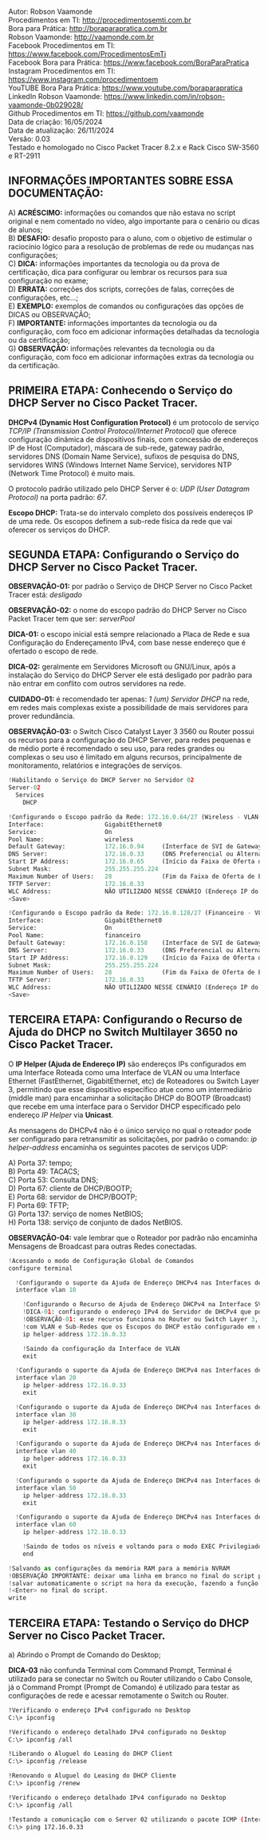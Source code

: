 Autor: Robson Vaamonde<br>
Procedimentos em TI: http://procedimentosemti.com.br<br>
Bora para Prática: http://boraparapratica.com.br<br>
Robson Vaamonde: http://vaamonde.com.br<br>
Facebook Procedimentos em TI: https://www.facebook.com/ProcedimentosEmTi<br>
Facebook Bora para Prática: https://www.facebook.com/BoraParaPratica<br>
Instagram Procedimentos em TI: https://www.instagram.com/procedimentoem<br>
YouTUBE Bora Para Prática: https://www.youtube.com/boraparapratica<br>
LinkedIn Robson Vaamonde: https://www.linkedin.com/in/robson-vaamonde-0b029028/<br>
Github Procedimentos em TI: https://github.com/vaamonde<br>
Data de criação: 16/05/2024<br>
Data de atualização: 26/11/2024<br>
Versão: 0.03<br>
Testado e homologado no Cisco Packet Tracer 8.2.x e Rack Cisco SW-3560 e RT-2911

## INFORMAÇÕES IMPORTANTES SOBRE ESSA DOCUMENTAÇÃO:

A) **ACRÉSCIMO:** informações ou comandos que não estava no script original e nem comentado no vídeo, algo importante para o cenário ou dicas de alunos;<br>
B) **DESAFIO:** desafio proposto para o aluno, com o objetivo de estimular o raciocínio lógico para a resolução de problemas de rede ou mudanças nas configurações;<br>
C) **DICA:** informações importantes da tecnologia ou da prova de certificação, dica para configurar ou lembrar os recursos para sua configuração no exame;<br>
D) **ERRATA:** correções dos scripts, correções de falas, correções de configurações, etc...;<br>
E) **EXEMPLO:** exemplos de comandos ou configurações das opções de DICAS ou OBSERVAÇÃO;<br>
F) **IMPORTANTE:** informações importantes da tecnologia ou da configuração, com foco em adicionar informações detalhadas da tecnologia ou da certificação;<br>
G) **OBSERVAÇÃO:** informações relevantes da tecnologia ou da configuração, com foco em adicionar informações extras da tecnologia ou da certificação.

## PRIMEIRA ETAPA: Conhecendo o Serviço do DHCP Server no Cisco Packet Tracer.

**DHCPv4 (Dynamic Host Configuration Protocol)** é um protocolo de serviço *TCP/IP (Transmission Control Protocol/Internet Protocol)* que oferece configuração dinâmica de dispositivos finais, com concessão de endereços IP de Host (Computador), máscara de sub-rede, gateway padrão, servidores DNS (Domain Name Service), sufixos de pesquisa do DNS, servidores WINS (Windows Internet Name Service), servidores NTP (Network Time Protocol) é muito mais.

O protocolo padrão utilizado pelo DHCP Server é o: *UDP (User Datagram Protocol)* na porta padrão: *67*.

**Escopo DHCP:** Trata-se do intervalo completo dos possíveis endereços IP de uma rede. Os escopos definem a sub-rede física da rede que vai oferecer os serviços do DHCP.

## SEGUNDA ETAPA: Configurando o Serviço do DHCP Server no Cisco Packet Tracer.

**OBSERVAÇÃO-01:** por padrão o Serviço de DHCP Server no Cisco Packet Tracer está: *desligado*

**OBSERVAÇÃO-02:** o nome do escopo padrão do DHCP Server no Cisco Packet Tracer tem que ser: *serverPool*

**DICA-01:** o escopo inicial está sempre relacionado a Placa de Rede e sua Configuração do Endereçamento IPv4, com base nesse endereço que é ofertado o escopo de rede.

**DICA-02:** geralmente em Servidores Microsoft ou GNU/Linux, após a instalação do Serviço do DHCP Server ele está desligado por padrão para não entrar em conflito com outros servidores na rede.

**CUIDADO-01:** é recomendado ter apenas: *1 (um) Servidor DHCP* na rede, em redes mais complexas existe a possibilidade de mais servidores para prover redundância.

**OBSERVAÇÃO-03:** o Switch Cisco Catalyst Layer 3 3560 ou Router possui os recursos para a configuração do DHCP Server, para redes pequenas e de médio porte é recomendado o seu uso, para redes grandes ou complexas o seu uso é limitado em alguns recursos, principalmente de monitoramento, relatórios e integrações de serviços.

```python
!Habilitando o Serviço do DHCP Server no Servidor 02
Server-02
  Services
    DHCP

!Configurando o Escopo padrão da Rede: 172.16.0.64/27 (Wireless - VLAN-60)
Interface:                 GigabitEthernet0
Service:                   On
Pool Name:                 wireless
Default Gateway:           172.16.0.94     (Interface de SVI de Gateway da VLAN-60 do Switch Layer 3)
DNS Server:                172.16.0.33     (DNS Preferencial ou Alternativo - no Cisco Packet Tracer e limitado)
Start IP Address:          172.16.0.65     (Início da Faixa de Oferta de Endereços IPv4)
Subnet Mask:               255.255.255.224
Maximum Number of Users:   28              (Fim da Faixa de Oferta de Endereços IPv4 - 65 até 93)
TFTP Server:               172.16.0.33
WLC Address:               NÃO UTILIZADO NESSE CENÁRIO (Endereço IP do WLC - Wireless LAN Controller)
<Save>

!Configurando o Escopo padrão da Rede: 172.16.0.128/27 (Financeiro - VLAN-10)
Interface:                 GigabitEthernet0
Service:                   On
Pool Name:                 financeiro
Default Gateway:           172.16.0.158    (Interface de SVI de Gateway da VLAN-10 do Switch Layer 3)
DNS Server:                172.16.0.33     (DNS Preferencial ou Alternativo - no Cisco Packet Tracer e limitado)
Start IP Address:          172.16.0.129    (Início da Faixa de Oferta de Endereços IPv4)
Subnet Mask:               255.255.255.224
Maximum Number of Users:   28              (Fim da Faixa de Oferta de Endereços IPv4 - 65 até 93)
TFTP Server:               172.16.0.33
WLC Address:               NÃO UTILIZADO NESSE CENÁRIO (Endereço IP do WLC - Wireless LAN Controller)
<Save>
```

## TERCEIRA ETAPA: Configurando o Recurso de Ajuda do DHCP no Switch Multilayer 3650 no Cisco Packet Tracer.

O **IP Helper (Ajuda de Endereço IP)** são endereços IPs configurados em uma Interface Roteada como uma Interface de VLAN ou uma Interface Ethernet (FastEthernet, GigabitEthernet, etc) de Roteadores ou Switch Layer 3, permitindo que esse dispositivo específico atue como um intermediário (middle man) para encaminhar a solicitação DHCP do BOOTP (Broadcast) que recebe em uma interface para o Servidor DHCP especificado pelo endereço *IP Helper* via **Unicast**.

As mensagens do DHCPv4 não é o único serviço no qual o roteador pode ser configurado para retransmitir as solicitações, por padrão o comando: *ip helper-address* encaminha os seguintes pacotes de serviços UDP: 
 
A) Porta 37: tempo;<br>
B) Porta 49: TACACS;<br>
C) Porta 53: Consulta DNS;<br>
D) Porta 67: cliente de DHCP/BOOTP;<br>
E) Porta 68: servidor de DHCP/BOOTP;<br>
F) Porta 69: TFTP;<br>
G) Porta 137: serviço de nomes NetBIOS;<br>
H) Porta 138: serviço de conjunto de dados NetBIOS.<br>

**OBSERVAÇÃO-04:** vale lembrar que o Roteador por padrão não encaminha Mensagens de Broadcast para outras Redes conectadas.

```python
!Acessando o modo de Configuração Global de Comandos
configure terminal

  !Configurando o suporte da Ajuda de Endereço DHCPv4 nas Interfaces de SVI
  interface vlan 10

    !Configurando o Recurso de Ajuda de Endereço DHCPv4 na Interface SVI do Switch Multilayer
    !DICA-01: configurando o endereço IPv4 do Servidor de DHCPv4 que possui o Escopo da Rede configurado
    !OBSERVAÇÃO-01: esse recurso funciona no Router ou Switch Layer 3, principalmente quando trabalhamos
    !com VLAN e Sub-Redes que os Escopos do DHCP estão configurado em um servidor dedicado.
    ip helper-address 172.16.0.33

    !Saindo da configuração da Interface de VLAN
    exit

  !Configurando o suporte da Ajuda de Endereço DHCPv4 nas Interfaces de SVI
  interface vlan 20
    ip helper-address 172.16.0.33
    exit

  !Configurando o suporte da Ajuda de Endereço DHCPv4 nas Interfaces de SVI
  interface vlan 30
    ip helper-address 172.16.0.33
    exit

  !Configurando o suporte da Ajuda de Endereço DHCPv4 nas Interfaces de SVI
  interface vlan 40
    ip helper-address 172.16.0.33
    exit

  !Configurando o suporte da Ajuda de Endereço DHCPv4 nas Interfaces de SVI
  interface vlan 50
    ip helper-address 172.16.0.33
    exit

  !Configurando o suporte da Ajuda de Endereço DHCPv4 nas Interfaces de SVI
  interface vlan 60
    ip helper-address 172.16.0.33

    !Saindo de todos os níveis e voltando para o modo EXEC Privilegiado
    end

!Salvando as configurações da memória RAM para a memória NVRAM
!OBSERVAÇÃO IMPORTANTE: deixar uma linha em branco no final do script para
!salvar automaticamente o script na hora da execução, fazendo a função de
!<Enter> no final do script.
write

```

## TERCEIRA ETAPA: Testando o Serviço do DHCP Server no Cisco Packet Tracer.

a) Abrindo o Prompt de Comando do Desktop;

**DICA-03** não confunda Terminal com Command Prompt, Terminal é utilizado para se conectar no Switch ou Router utilizando o Cabo Console, já o Command Prompt (Prompt de Comando) é utilizado para testar as configurações de rede e acessar remotamente o Switch ou Router.

```bash
!Verificando o endereço IPv4 configurado no Desktop
C:\> ipconfig

!Verificando o endereço detalhado IPv4 configurado no Desktop
C:\> ipconfig /all

!Liberando o Aluguel do Leasing do DHCP Client
C:\> ipconfig /release

!Renovando o Aluguel do Leasing do DHCP Cliente
C:\> ipconfig /renew

!Verificando o endereço detalhado IPv4 configurado no Desktop
C:\> ipconfig /all

!Testando a comunicação com o Server 02 utilizando o pacote ICMP (Internet Control Message Protocol)
C:\> ping 172.16.0.33
```